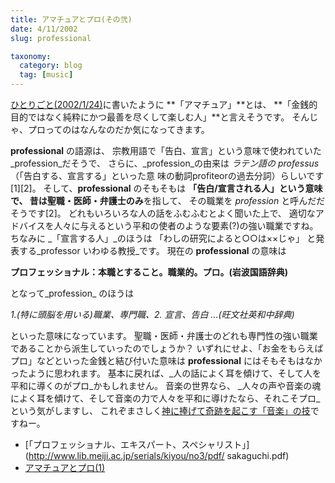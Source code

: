 ```yaml
---
title: アマチュアとプロ(その弐)
date: 4/11/2002
slug: professional

taxonomy:
  category: blog
  tag: [music]
---
```


[ひとりごと(2002/1/24)](#amator)に書いたように
**「アマチュア」**とは、
**「金銭的目的ではなく純粋にかつ最善を尽くして楽しむ人」**と言えそうです。
そんじゃ、プロってのはなんなのだか気になってきます。

**professional** の語源は、
宗教用語で「告白、宣言」という意味で使われていた
_profession_だそうで、
さらに、_profession_の由来は
_ラテン語の professus_（「告白する、宣言する」といった意
味の動詞profiteorの過去分詞）らしいです[1][2]。
そして、**professional** のそもそもは
**「告白/宣言される人」**という意味で、
昔は**聖職・医師・弁護士のみ**を指して、
その職業を _profession_ と呼んだだそうです[2]。
どれもいろいろな人の話をふむふむとよく聞いた上で、
適切なアドバイスを人々に与えるという平和の使者のような要素(?)の強い職業ですね。
ちなみに
_「宣言する人」_のほうは 「わしの研究によると○○は××じゃ」
と発表する_professor いわゆる教授_です。
現在の **professional** の意味は
> 
**プロフェッショナル：本職とすること。職業的。プロ。(岩波国語辞典)**

となって_profession_ のほうは
> 
_1.(特に頭脳を用いる)職業、専門職、2. 宣言、告白 ...(旺文社英和中辞典)_

といった意味になっています。
聖職・医師・弁護士のどれも専門性の強い職業であることから派生していったのでしょうか？
いずれにせよ、「お金をもらえばプロ」などといった金銭と結び付いた意味は
**professional** にはそもそもはなかったように思われます。
基本に戻れば、_人の話によく耳を傾けて、そして人を平和に導くのがプロ_かもしれません。
音楽の世界なら、
_人々の声や音楽の魂によく耳を傾けて、そして音楽の力で人々を平和に導けたなら、それこそプロ_という気がしますし、
これぞまさしく[神に捧げて奇跡を起こす「音楽」の技](ひとりごと/2001#on-gaku)ですねー。

- [「プロフェッショナル、エキスパート、スペシャリスト」](http://www.lib.meiji.ac.jp/serials/kiyou/no3/pdf/
sakaguchi.pdf)
- [アマチュアとプロ(1)](http://www.aeneis.kit.ac.jp/~taro/eigo5.html)